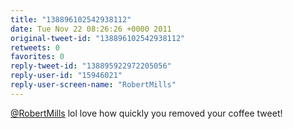 ```yaml
---
title: "138896102542938112"
date: Tue Nov 22 08:26:26 +0000 2011
original-tweet-id: "138896102542938112"
retweets: 0
favorites: 0
reply-tweet-id: "138895922972205056"
reply-user-id: "15946021"
reply-user-screen-name: "RobertMills"
---
```

<a href="https://twitter.com/RobertMills">@RobertMills</a> lol love how quickly you removed your coffee tweet!
